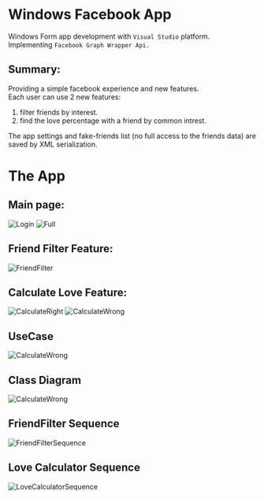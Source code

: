 # Windows Facebook App

Windows Form app development with ``Visual Studio`` platform.<br />
Implementing ``Facebook Graph Wrapper Api.``<br />

## Summary:
Providing a simple facebook experience and new features.<br />
Each user can use 2 new features:
1. filter friends by interest.
2. find the love percentage with a friend by common intrest.

The app settings and fake-friends list (no full access to the friends data) are saved by XML serialization.<br />

# The App
## Main page:
![Login](https://github.com/nqoy/WinForms-Facebook-App/blob/main/Pictures/Main-login.png)
![Full](https://github.com/nqoy/WinForms-Facebook-App/blob/main/Pictures/Main-Full.png)

## Friend Filter Feature:
![FriendFilter](https://github.com/nqoy/WinForms-Facebook-App/blob/main/Pictures/FriendFilter.png)

## Calculate Love Feature:
![CalculateRight](https://github.com/nqoy/WinForms-Facebook-App/blob/main/Pictures/LoveCalculatorRight.png)
![CalculateWrong](https://github.com/nqoy/WinForms-Facebook-App/blob/main/Pictures/LoveCalculatorWrong.png)

## UseCase
![CalculateWrong](https://github.com/nqoy/WinForms-Facebook-App/blob/main/Pictures/UseCase.png)

## Class Diagram
![CalculateWrong](https://github.com/nqoy/WinForms-Facebook-App/blob/main/Pictures/ClassDiagram.png)

## FriendFilter Sequence
![FriendFilterSequence](https://github.com/nqoy/WinForms-Facebook-App/blob/main/Pictures/Sequence%20FriendFilter.png)

## Love Calculator Sequence
![LoveCalculatorSequence](https://github.com/nqoy/WinForms-Facebook-App/blob/main/Pictures/Sequence%20LoveCalculator.png)
